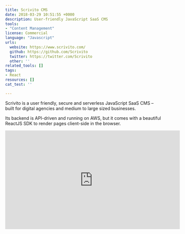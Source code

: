 ```yaml
---
title: Scrivito CMS
date: 2018-03-29 10:51:55 +0000
description: User-friendly JavaScript SaaS CMS
tools:
- "Content Management"
license: Commercial
language: "Javascript"
urls:
  website: https://www.scrivito.com/
  github: https://github.com/Scrivito
  twitter: https://twitter.com/Scrivito
  other: ''
related_tools: []
tags:
- React
resources: []
cat_test: ''

---
```

Scrivito is a user friendly, secure and serverless JavaScript SaaS CMS – built for digital agencies and medium to large sized businesses.

Its backend is API-driven and running on AWS, but it comes with a beautiful ReactJS SDK to render pages client-side in the browser.


<iframe width="560" height="315" src="https://www.youtube-nocookie.com/embed/LQfYszHlhpA?rel=0&amp;controls=0" frameborder="0" allow="autoplay; encrypted-media" allowfullscreen></iframe>
